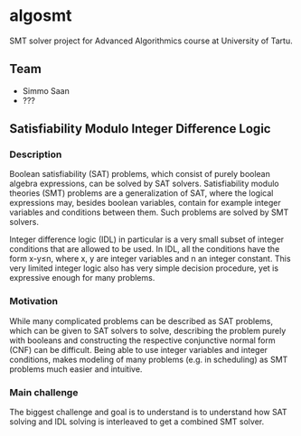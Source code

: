 # algosmt
SMT solver project for Advanced Algorithmics course at University of Tartu.

## Team
* Simmo Saan
* ???

## Satisfiability Modulo Integer Difference Logic
### Description
Boolean satisfiability (SAT) problems, which consist of purely boolean algebra expressions, can be solved by SAT solvers. Satisfiability modulo theories (SMT) problems are a generalization of SAT, where the logical expressions may, besides boolean variables, contain for example integer variables and conditions between them. Such problems are solved by SMT solvers.
	
Integer difference logic (IDL) in particular is a very small subset of integer conditions that are allowed to be used. In IDL, all the conditions have the form x-y≤n, where x, y are integer variables and n an integer constant. This very limited integer logic also has very simple decision procedure, yet is expressive enough for many problems.

### Motivation
While many complicated problems can be described as SAT problems, which can be given to SAT solvers to solve, describing the problem purely with booleans and constructing the respective conjunctive normal form (CNF) can be difficult. Being able to use integer variables and integer conditions, makes modeling of many problems (e.g. in scheduling) as SMT problems much easier and intuitive.

### Main challenge
The biggest challenge and goal is to understand is to understand how SAT solving and IDL solving is interleaved to get a combined SMT solver.

